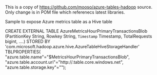 This is a copy of https://github.com/mooso/azure-tables-hadoop source.
Only change is in POM file which referenecs latest libraries.

Sample to expose Azure metrics table as a Hive table

CREATE EXTERNAL TABLE AzureMetricsHourPrimaryTransactionsBlob
(PartitionKey String, 
	Rowkey String, 
	`Timestamp` Timestamp, 
	TotalRequests bigint, 
	....)
STORED BY 'com.microsoft.hadoop.azure.hive.AzureTableHiveStorageHandler'
TBLPROPERTIES(
"azure.table.name"="$MetricsHourPrimaryTransactionsBlob",
"azure.table.account.uri"="http://<account>.table.core.windows.net",  
"azure.table.storage.key"="<storage key>");
